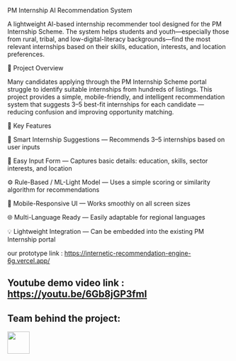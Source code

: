 PM Internship AI Recommendation System

A lightweight AI-based internship recommender tool designed for the PM Internship Scheme.
The system helps students and youth—especially those from rural, tribal, and low-digital-literacy backgrounds—find the most relevant internships based on their skills, education, interests, and location preferences.

🚀 Project Overview

Many candidates applying through the PM Internship Scheme portal struggle to identify suitable internships from hundreds of listings.
This project provides a simple, mobile-friendly, and intelligent recommendation system that suggests 3–5 best-fit internships for each candidate — reducing confusion and improving opportunity matching.

🎯 Key Features

🧾 Smart Internship Suggestions — Recommends 3–5 internships based on user inputs

📄 Easy Input Form — Captures basic details: education, skills, sector interests, and location

⚙️ Rule-Based / ML-Light Model — Uses a simple scoring or similarity algorithm for recommendations

📱 Mobile-Responsive UI — Works smoothly on all screen sizes

🌐 Multi-Language Ready — Easily adaptable for regional languages

💡 Lightweight Integration — Can be embedded into the existing PM Internship portal

our prototype link : https://internetic-recommendation-engine-6g.vercel.app/

## Youtube demo video link : https://youtu.be/6Gb8jGP3fmI


## Team behind the project:

<a href="https://github.com/ssks23072004">
  <img src="https://avatars.githubusercontent.com/ssks23072004" width="50" height="50">
